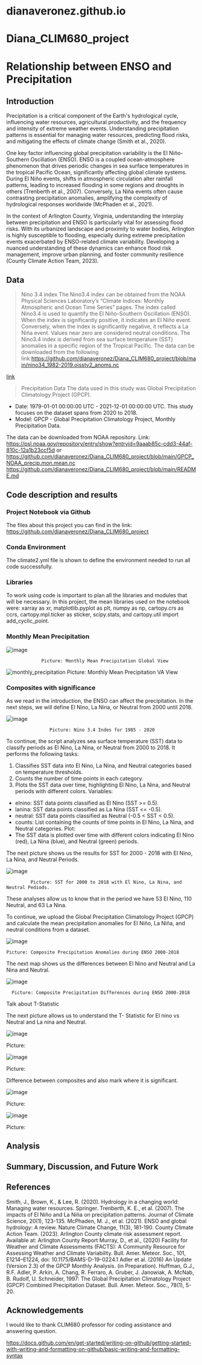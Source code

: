 # dianaveronez.github.io
# Diana_CLIM680_project

#  Relationship between ENSO and Precipitation

## Introduction
Precipitation is a critical component of the Earth's hydrological cycle, influencing water resources, agricultural productivity, and the frequency and intensity of extreme weather events. Understanding precipitation patterns is essential for managing water resources, predicting flood risks, and mitigating the effects of climate change (Smith et al., 2020).

One key factor influencing global precipitation variability is the El Niño-Southern Oscillation (ENSO). ENSO is a coupled ocean-atmosphere phenomenon that drives periodic changes in sea surface temperatures in the tropical Pacific Ocean, significantly affecting global climate systems. During El Niño events, shifts in atmospheric circulation alter rainfall patterns, leading to increased flooding in some regions and droughts in others (Trenberth et al., 2007). Conversely, La Niña events often cause contrasting precipitation anomalies, amplifying the complexity of hydrological responses worldwide (McPhaden et al., 2021).

In the context of Arlington County, Virginia, understanding the interplay between precipitation and ENSO is particularly vital for assessing flood risks. With its urbanized landscape and proximity to water bodies, Arlington is highly susceptible to flooding, especially during extreme precipitation events exacerbated by ENSO-related climate variability. Developing a nuanced understanding of these dynamics can enhance flood risk management, improve urban planning, and foster community resilience (County Climate Action Team, 2023).

## Data
> Nino 3.4 index
The Nino3.4 index can be obtained from the NOAA Physical Sciences Laboratory’s “Climate Indices: Monthly Atmospheric and Ocean Time Series” pages.
The index called Nino3.4 is used to quantify the El Niño–Southern Oscillation (ENSO). When the index is significantly positive, it indicates an El Niño event. Conversely, when the index is significantly negative, it reflects a La Niña event. Values near zero are considered neutral conditions.
The Nino3.4 index is derived from sea surface temperature (SST) anomalies in a specific region of the Tropical Pacific.
The data can be downloaded from the following link:https://github.com/dianaveronez/Diana_CLIM680_project/blob/main/nino34_1982-2019.oisstv2_anoms.nc

[link]((https://github.com/dianaveronez/Diana_CLIM680_project/blob/main/nino34_1982-2019.oisstv2_anoms.nc))
   
> Precipitation Data
The data used in this study was Global Precipitation Climatology Project (GPCP).
- Date: 	1979-01-01 00:00:00 UTC - 2021-12-01 00:00:00 UTC. This study focuses on the dataset spans from 2020 to 2018.
- Model:	GPCP - Global Precipitation Climatology Project,  Monthly Precipitation Data.

The data can be downloaded from NOAA repository. Link: https://psl.noaa.gov/repository/entry/show?entryid=9aaab85c-cdd3-44af-810c-12a1b23ccf5d or https://github.com/dianaveronez/Diana_CLIM680_project/blob/main/GPCP_NOAA_precip.mon.mean.nc
https://github.com/dianaveronez/Diana_CLIM680_project/blob/main/README.md

## Code description and results

### Project Notebook via Github
The files about this project you can find in the link: https://github.com/dianaveronez/Diana_CLIM680_project

### Conda Environment
The climate2.yml file is shown to define the environment needed to run all code successfully.

### Libraries
 To work using code is important to plan all the libraries and modules that will be necessary. In this project, the mean libraries used on the notebook were: xarray as xr, matplotlib.pyplot as plt, numpy as np, cartopy.crs as ccrs, cartopy.mpl.ticker as sticker, scipy.stats, and cartopy.util import add_cyclic_point.

 ### Monthly Mean Precipitation  
 
   ![image](https://github.com/user-attachments/assets/f67667a9-0c88-492a-9132-326900bc3610)

                 Picture: Monthly Mean Precipitation Global View

 ![monthly_precipitation](https://github.com/user-attachments/assets/52d176e3-a4ae-4ddf-ba26-1948356b2ce7)
 Picture: Monthly Mean Precipitation VA View

 
### Composites with significance
As we read in the introduction, the ENSO can affect the precipitation.
In the next steps, we will define El Nino, La Nina, or Neutral from 2000 until 2018.

 
![image](https://github.com/user-attachments/assets/14589062-189b-44b9-ab5e-a2b75d984184)



                    Picture: Nino 3.4 Indes for 1985 - 2020

To continue, the script analyzes sea surface temperature (SST) data to classify periods as El Nino, La Nina, or Neutral from 2000 to 2018. It performs the following tasks:
1. Classifies SST data into El Nino, La Nina, and Neutral categories based on temperature thresholds.
2. Counts the number of time points in each category.
3. Plots the SST data over time, highlighting El Nino, La Nina, and Neutral periods with different colors.
Variables:
- elnino: SST data points classified as El Nino (SST >= 0.5).
- lanina: SST data points classified as La Nina (SST <= -0.5).
- neutral: SST data points classified as Neutral (-0.5 < SST < 0.5).
- counts: List containing the counts of time points in El Nino, La Nina, and Neutral categories.
Plot:
- The SST data is plotted over time with different colors indicating El Nino (red), La Nina (blue), and Neutral (green) periods.

The next picture shows us the results for SST for 2000 - 2018 with El Nino, La Nina, and Neutral Periods.


  ![image](https://github.com/user-attachments/assets/f701136c-445b-4293-a587-c49a27f27c1a)
 
             Picture: SST for 2000 to 2018 with El Nino, La Nina, and Neutral Pediods.

These analyses allow us to know that in the period we have 53 El Nino, 110 Neutral, and 63 La Nina.

To continue, we upload the Global Precipitation Climatology Project (GPCP) and calculate the mean precipitation anomalies for El Niño, La Niña, and neutral conditions from a dataset.

![image](https://github.com/user-attachments/assets/069bbcbe-36f6-4c55-a793-6cd207489c43)

    Picture: Composite Precipitation Anomalies during ENSO 2000-2018


The next map shows us the differences between El Nino and Neutral and La Nina and Neutral.

![image](https://github.com/user-attachments/assets/286da412-c0c1-4f51-8d55-42440f8ccc7f)

      Picture: Composite Precipitation Differences during ENSO 2000-2018

Talk about T-Statistic

The next picture allows us to understand the T- Statistic for El nino vs Neutral and La nina and Neutral.

![image](https://github.com/user-attachments/assets/c4820e91-7891-4e34-bfd7-2b9074a02da9)

Picture:

![image](https://github.com/user-attachments/assets/75906a2f-e62a-4014-b813-617f09dbaa91)

Picture:

Difference between composites and also mark where it is significant.

![image](https://github.com/user-attachments/assets/f6979cbc-0fa1-4e16-b351-8cd4f8e11e93)

Picture: 

![image](https://github.com/user-attachments/assets/0b9ceb42-1794-42d0-8c7e-7878669adff8)

Picture:

##  Analysis
 



## Summary, Discussion, and Future Work

## References
Smith, J., Brown, K., & Lee, R. (2020). Hydrology in a changing world: Managing water resources. Springer.
Trenberth, K. E., et al. (2007). The impacts of El Niño and La Niña on precipitation patterns. Journal of Climate Science, 20(1), 123-135.
McPhaden, M. J., et al. (2021). ENSO and global hydrology: A review. Nature Climate Change, 11(3), 181-190.
County Climate Action Team. (2023). Arlington County climate risk assessment report. Available at: Arlington County Report
Murray, D., et al., (2020) Facility for Weather and Climate Assessments (FACTS): A Community Resource for Assessing Weather and Climate Variability. Bull. Amer. Meteor. Soc., 101, E1214–E1224, doi: 10.1175/BAMS-D-19-0224.1
Adler et al. (2016) An Update (Version 2.3) of the GPCP Monthly Analysis. (in Preparation). Huffman, G.J., R.F. Adler, P. Arkin, A. Chang, R. Ferraro, A. Gruber, J. Janowiak, A. McNab, B. Rudolf, U. Schneider, 1997: The Global Precipitation Climatology Project (GPCP) Combined Precipitation Dataset. Bull. Amer. Meteor. Soc., 78(1), 5-20.

## Acknowledgements
 I would like to thank CLIM680 professor for coding assistance and answering question.


https://docs.github.com/en/get-started/writing-on-github/getting-started-with-writing-and-formatting-on-github/basic-writing-and-formatting-syntax

